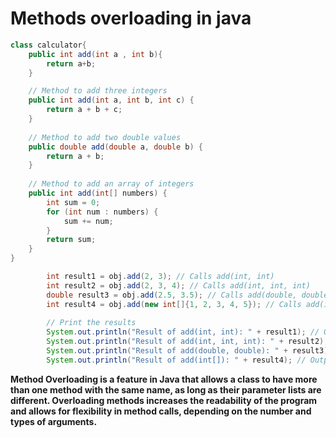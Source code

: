 # Methods overloading in java 

```java
class calculator{
    public int add(int a , int b){
        return a+b;
    }  

    // Method to add three integers
    public int add(int a, int b, int c) {
        return a + b + c;
    }
    
    // Method to add two double values
    public double add(double a, double b) {
        return a + b;
    }
    
    // Method to add an array of integers
    public int add(int[] numbers) {
        int sum = 0;
        for (int num : numbers) {
            sum += num;
        }
        return sum;
    }
}

```
```java
        int result1 = obj.add(2, 3); // Calls add(int, int)
        int result2 = obj.add(2, 3, 4); // Calls add(int, int, int)
        double result3 = obj.add(2.5, 3.5); // Calls add(double, double)
        int result4 = obj.add(new int[]{1, 2, 3, 4, 5}); // Calls add(int[])
        
        // Print the results
        System.out.println("Result of add(int, int): " + result1); // Outputs: 5
        System.out.println("Result of add(int, int, int): " + result2); // Outputs: 9
        System.out.println("Result of add(double, double): " + result3); // Outputs: 6.0
        System.out.println("Result of add(int[]): " + result4); // Outputs: 15
```

**Method Overloading is a feature in Java that allows a class to have more than one method with the same name, as long as their parameter lists are different. Overloading methods increases the readability of the program and allows for flexibility in method calls, depending on the number and types of arguments.**


